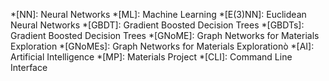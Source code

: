 *[NN]: Neural Networks
*[ML]: Machine Learning
*[E(3)NN]: Euclidean Neural Networks
*[GBDT]: Gradient Boosted Decision Trees
*[GBDTs]: Gradient Boosted Decision Trees
*[GNoME]: Graph Networks for Materials Exploration
*[GNoMEs]: Graph Networks for Materials Explorationò
*[AI]: Artificial Intelligence
*[MP]: Materials Project
*[CLI]: Command Line Interface
